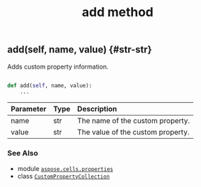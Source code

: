 ﻿---
title: add method
second_title: Aspose.Cells for Python via .NET API References
description: 
type: docs
weight: 20
url: /aspose.cells.properties/custompropertycollection/add/
is_root: false
---

## add(self, name, value) {#str-str}

Adds custom property information.



```python

def add(self, name, value):
    ...
```


| Parameter | Type | Description |
| :- | :- | :- |
| name | str | The name of the custom property. |
| value | str | The value of the custom property. |



### See Also
* module [`aspose.cells.properties`](../../)
* class [`CustomPropertyCollection`](/cells/python-net/aspose.cells.properties/custompropertycollection)
